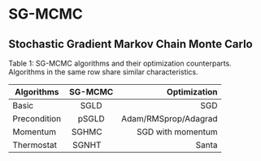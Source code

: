 # SG-MCMC
Stochastic Gradient Markov Chain Monte Carlo
----


Table 1: SG-MCMC algorithms and their optimization counterparts. 
Algorithms in the same row share similar characteristics.

| Algorithms    | SG-MCMC       | Optimization |
| ------------- |:-------------:| ------------:|
| Basic         | SGLD          |  SGD   |
| Precondition  | pSGLD         |  Adam/RMSprop/Adagrad |
| Momentum      | SGHMC         |  SGD with momentum |
| Thermostat    | SGNHT         |  Santa  |

